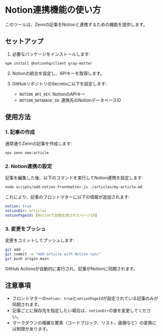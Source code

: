 # Notion連携機能の使い方

このツールは、Zennの記事をNotionと連携するための機能を提供します。

## セットアップ

1. 必要なパッケージをインストールします:

```bash
npm install @notionhq/client gray-matter
```

2. Notionの統合を設定し、APIキーを取得します。

3. GitHubリポジトリのSecretsに以下を設定します:
   - `NOTION_API_KEY`: NotionのAPIキー
   - `NOTION_DATABASE_ID`: 連携先のNotionデータベースID

## 使用方法

### 1. 記事の作成

通常通りZennの記事を作成します:

```bash
npx zenn new:article
```

### 2. Notion連携の設定

記事を編集した後、以下のコマンドを実行してNotion連携を設定します:

```bash
node scripts/add-notion-frontmatter.js ./articles/my-article.md
```

これにより、記事のフロントマターに以下の情報が追加されます:

```yaml
notion: true
notionDir: articles
notionPageId: [Notionで自動生成されたページID]
```

### 3. 変更をプッシュ

変更をコミットしてプッシュします:

```bash
git add .
git commit -m "Add article with Notion sync"
git push origin main
```

GitHub Actionsが自動的に実行され、記事がNotionに同期されます。

## 注意事項

- フロントマターの`notion: true`と`notionPageId`が設定されている記事のみが同期されます。
- 記事ごとに保存先を指定したい場合は、`notionDir`の値を変更してください。
- マークダウンの複雑な要素（コードブロック、リスト、画像など）の変換には制限があります。